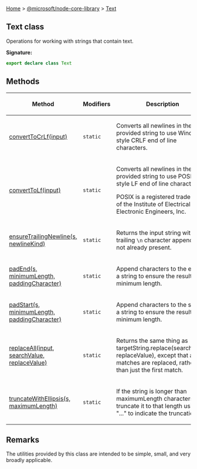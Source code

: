 [Home](./index) &gt; [@microsoft/node-core-library](./node-core-library.md) &gt; [Text](./node-core-library.text.md)

## Text class

Operations for working with strings that contain text.

<b>Signature:</b>

```typescript
export declare class Text 
```

## Methods

|  <p>Method</p> | <p>Modifiers</p> | <p>Description</p> |
|  --- | --- | --- |
|  <p>[convertToCrLf(input)](./node-core-library.text.converttocrlf.md)</p> | <p>`static`</p> | <p>Converts all newlines in the provided string to use Windows-style CRLF end of line characters.</p> |
|  <p>[convertToLf(input)](./node-core-library.text.converttolf.md)</p> | <p>`static`</p> | <p>Converts all newlines in the provided string to use POSIX-style LF end of line characters.</p><p>POSIX is a registered trademark of the Institute of Electrical and Electronic Engineers, Inc.</p> |
|  <p>[ensureTrailingNewline(s, newlineKind)](./node-core-library.text.ensuretrailingnewline.md)</p> | <p>`static`</p> | <p>Returns the input string with a trailing `\n` character appended, if not already present.</p> |
|  <p>[padEnd(s, minimumLength, paddingCharacter)](./node-core-library.text.padend.md)</p> | <p>`static`</p> | <p>Append characters to the end of a string to ensure the result has a minimum length.</p> |
|  <p>[padStart(s, minimumLength, paddingCharacter)](./node-core-library.text.padstart.md)</p> | <p>`static`</p> | <p>Append characters to the start of a string to ensure the result has a minimum length.</p> |
|  <p>[replaceAll(input, searchValue, replaceValue)](./node-core-library.text.replaceall.md)</p> | <p>`static`</p> | <p>Returns the same thing as targetString.replace(searchValue, replaceValue), except that all matches are replaced, rather than just the first match.</p> |
|  <p>[truncateWithEllipsis(s, maximumLength)](./node-core-library.text.truncatewithellipsis.md)</p> | <p>`static`</p> | <p>If the string is longer than maximumLength characters, truncate it to that length using "..." to indicate the truncation.</p> |

## Remarks

The utilities provided by this class are intended to be simple, small, and very broadly applicable.

